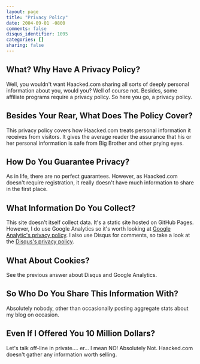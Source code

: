 ```yaml
---
layout: page
title: "Privacy Policy"
date: 2004-09-01 -0800
comments: false
disqus_identifier: 1095
categories: []
sharing: false
---
```


## What? Why Have A Privacy Policy?

Well, you wouldn't want Haacked.com sharing all sorts of deeply
personal information about you, would you? Well of course not. Besides,
some affiliate programs require a privacy policy. So here you go, a
privacy policy.

## Besides Your Rear, What Does The Policy Cover?

This privacy policy covers how Haacked.com treats personal information
it receives from visitors. It gives the average reader the assurance
that his or her personal information is safe from Big Brother and other
prying eyes.

## How Do You Guarantee Privacy?

As in life, there are no perfect guarantees. However, as Haacked.com
doesn't require registration, it really doesn't have much information to
share in the first place.

## What Information Do You Collect?

This site doesn't itself collect data. It's a static site hosted on GitHub Pages.
However, I do use Google Analytics so it's worth looking at [Google Analytic's privacy policy](http://www.google.com/analytics/learn/privacy.html). 
I also use Disqus for comments, so take a look at the [Disqus's privacy policy](http://help.disqus.com/customer/portal/articles/466259-privacy-policy).


## What About Cookies?

See the previous answer about Disqus and Google Analytics.

## So Who Do You Share This Information With?

Absolutely nobody, other than occasionally posting aggregate stats about my blog on occasion.

## Even If I Offered You 10 Million Dollars?
Let's talk off-line in private.... er... I mean NO! Absolutely Not.
Haacked.com doesn't gather any information worth selling.

